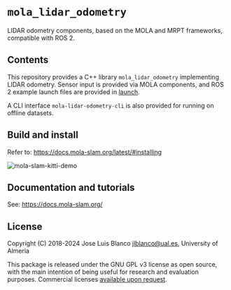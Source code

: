 # `mola_lidar_odometry`
LIDAR odometry components, based on the MOLA and MRPT frameworks,
compatible with ROS 2.

## Contents
This repository provides a C++ library `mola_lidar_odometry` implementing LIDAR
odometry. Sensor input is provided via MOLA components, and ROS 2 example launch files are
provided in [launch](launch/).

A CLI interface `mola-lidar-odometry-cli` is also provided for running on
offline datasets.

## Build and install
Refer to: https://docs.mola-slam.org/latest/#installing

![mola-slam-kitti-demo](https://github.com/user-attachments/assets/45255aba-6ea2-44eb-b5e4-4cc52e8e7615)


## Documentation and tutorials
See: https://docs.mola-slam.org/

## License
Copyright (C) 2018-2024 Jose Luis Blanco <jlblanco@ual.es>, University of Almeria

This package is released under the GNU GPL v3 license as open source, with the main 
intention of being useful for research and evaluation purposes.
Commercial licenses [available upon request](https://docs.mola-slam.org/latest/solutions.html).
